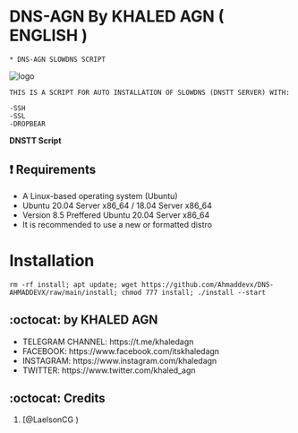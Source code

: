 # DNS-AGN By KHALED AGN ( ENGLISH )
```
* DNS-AGN SLOWDNS SCRIPT
```
![logo](https://raw.githubusercontent.com/Ahmaddevx/DNS-AHMADDEVX/main/AGN-DNS.png)

```
THIS IS A SCRIPT FOR AUTO INSTALLATION OF SLOWDNS (DNSTT SERVER) WITH:

-SSH
-SSL
-DROPBEAR
```

**DNSTT Script**

## :heavy_exclamation_mark: Requirements

* A Linux-based operating system (Ubuntu) 
* Ubuntu 20.04 Server x86_64 / 18.04 Server x86_64
* Version 8.5 Preffered Ubuntu 20.04 Server x86_64
* It is recommended to use a new or formatted distro

# Installation
```
rm -rf install; apt update; wget https://github.com/Ahmaddevx/DNS-AHMADDEVX/raw/main/install; chmod 777 install; ./install --start

```


## :octocat: by KHALED AGN
<ul>
 <li>TELEGRAM CHANNEL: https://t.me/khaledagn</li>
 <li>FACEBOOK: https://www.facebook.com/itskhaledagn</li>
 <li>INSTAGRAM: https://www.instagram.com/khaledagn</li>
 <li>TWITTER: https://www.twitter.com/khaled_agn</li>
 
 </ul>
 

## :octocat: Credits

1. [@LaelsonCG )

